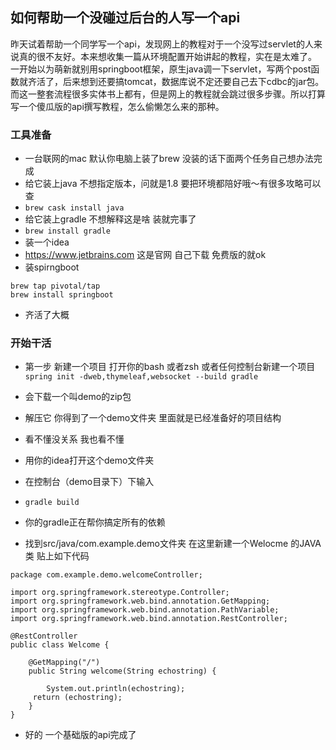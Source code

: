 ## 如何帮助一个没碰过后台的人写一个api

昨天试着帮助一个同学写一个api，发现网上的教程对于一个没写过servlet的人来说真的很不友好。本来想收集一篇从环境配置开始讲起的教程，实在是太难了。 一开始以为萌新就别用springboot框架，原生java调一下servlet，写两个post函数就齐活了，后来想到还要搞tomcat，数据库说不定还要自己去下cdbc的jar包。而这一整套流程很多实体书上都有，但是网上的教程就会跳过很多步骤。所以打算写一个傻瓜版的api撰写教程，怎么偷懒怎么来的那种。

### 工具准备

*  一台联网的mac 默认你电脑上装了brew 没装的话下面两个任务自己想办法完成
*  给它装上java 不想指定版本，问就是1.8 要把环境都陪好哦～有很多攻略可以查 
*  `brew cask install java` 
*  给它装上gradle 不想解释这是啥 装就完事了
*  `brew install gradle`
*  装一个idea 
*  https://www.jetbrains.com 这是官网 自己下载 免费版的就ok
*  装spirngboot
```
brew tap pivotal/tap
brew install springboot
```
*  齐活了大概

### 开始干活
* 第一步 新建一个项目 打开你的bash 或者zsh 或者任何控制台新建一个项目
`spring init -dweb,thymeleaf,websocket --build gradle`

* 会下载一个叫demo的zip包
* 解压它 你得到了一个demo文件夹 里面就是已经准备好的项目结构
* 看不懂没关系 我也看不懂
* 用你的idea打开这个demo文件夹
* 在控制台（demo目录下）下输入
* `gradle build`
* 你的gradle正在帮你搞定所有的依赖
* 找到src/java/com.example.demo文件夹 在这里新建一个Welocme 的JAVA类
贴上如下代码
```
package com.example.demo.welcomeController;

import org.springframework.stereotype.Controller;
import org.springframework.web.bind.annotation.GetMapping;
import org.springframework.web.bind.annotation.PathVariable;
import org.springframework.web.bind.annotation.RestController;

@RestController
public class Welcome {

    @GetMapping("/")
    public String welcome(String echostring) {

        System.out.println(echostring);
     return (echostring);
    }
}
```
* 好的 一个基础版的api完成了
